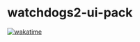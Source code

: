 # watchdogs2-ui-pack
[![wakatime](https://wakatime.com/badge/github/async-devil/watchdogs2-react-ui-pack.svg)](https://wakatime.com/badge/github/async-devil/watchdogs2-react-ui-pack)
